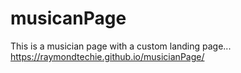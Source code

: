 # musicanPage
This is a musician page with a custom landing page...
https://raymondtechie.github.io/musicianPage/
